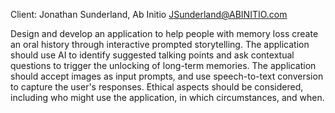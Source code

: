 Client: Jonathan Sunderland, Ab Initio <JSunderland@ABINITIO.com>

Design and develop an application to help people with memory loss create
an oral history through interactive prompted storytelling. The
application should use AI to identify suggested talking points and ask
contextual questions to trigger the unlocking of long-term memories. The
application should accept images as input prompts, and use
speech-to-text conversion to capture the user's responses. Ethical
aspects should be considered, including who might use the application,
in which circumstances, and when.